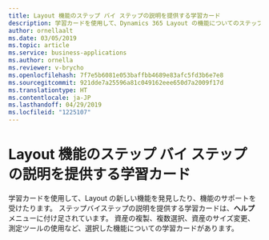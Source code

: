 ```yaml
---
title: Layout 機能のステップ バイ ステップの説明を提供する学習カード
description: 学習カードを使用して、Dynamics 365 Layout の機能についてのステップバイステップの説明を取得します。 たとえば、資産の複製、複数選択の実行、モデルのサイズ変更、測定ツールの使用方法などを学びます。
author: ornellaalt
ms.date: 03/05/2019
ms.topic: article
ms.service: business-applications
ms.author: ornella
ms.reviewer: v-brycho
ms.openlocfilehash: 7f7e5b6081e053baffbb4689e83afc5fd3b6e7e8
ms.sourcegitcommit: 921dde7a25596a81c049162eee650d7a2009f17d
ms.translationtype: HT
ms.contentlocale: ja-JP
ms.lasthandoff: 04/29/2019
ms.locfileid: "1225107"
---
```

# <a name="learning-cards-provide-step-by-step-instructions-for-layout-features"></a>Layout 機能のステップ バイ ステップの説明を提供する学習カード

学習カードを使用して、Layout の新しい機能を発見したり、機能のサポートを受けたります。 ステップバイステップの説明を提供する学習カードは、**ヘルプ** メニューに付け足されています。 資産の複製、複数選択、資産のサイズ変更、測定ツールの使用など、選択した機能についての学習カードがあります。 
